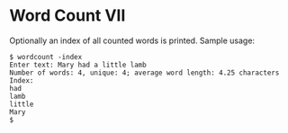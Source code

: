 # Word Count VII

Optionally an index of all counted words is printed. Sample usage:

```shell
$ wordcount -index
Enter text: Mary had a little lamb
Number of words: 4, unique: 4; average word length: 4.25 characters
Index:
had
lamb
little
Mary
$
```